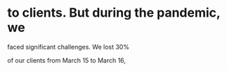 # to clients. But during the pandemic, we

faced significant challenges. We lost 30%

of our clients from March 15 to March 16,